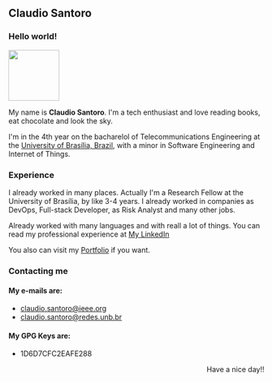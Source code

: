 ## Claudio Santoro

### Hello world!

<img src="http://i.imgur.com/ET7fRj1.jpg" width="100">

My name is **Claudio Santoro**. I'm a tech enthusiast and love reading books, eat chocolate and look the sky.

I'm in the 4th year on the bacharelol of Telecommunications Engineering at the [University of Brasília, Brazil](http://www.unb.br), 
with a minor in Software Engineering and Internet of Things.

### Experience

I already worked in many places. Actually I'm a Research Fellow at the University of Brasília, by like 3-4 years.
I already worked in companies as DevOps, Full-stack Developer, as Risk Analyst and many other jobs.

Already worked with many languages and with reall a lot of things. 
You can read my professional experience at [My LinkedIn](https://linkedin.com/in/claudio-santoro)

You also can visit my [Portfolio](http://santoro.pw) if you want.

### Contacting me

#### My e-mails are:
- claudio.santoro@ieee.org
- claudio.santoro@redes.unb.br

#### My GPG Keys are:
- 1D6D7CFC2EAFE288

<p align="right">Have a nice day!!</o>

